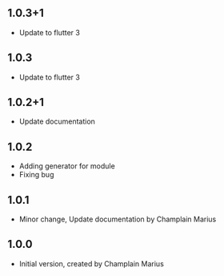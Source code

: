 ## 1.0.3+1
 - Update to flutter 3

## 1.0.3
 - Update to flutter 3

## 1.0.2+1
- Update documentation

## 1.0.2
- Adding generator for module
- Fixing bug

## 1.0.1
- Minor change, Update documentation by Champlain Marius

## 1.0.0
- Initial version, created by Champlain Marius
